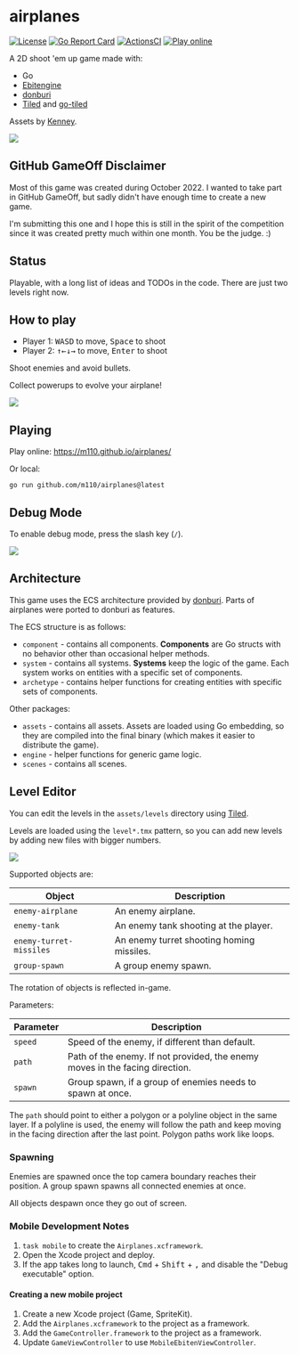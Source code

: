 # airplanes

[![License](https://img.shields.io/badge/license-MIT-blue.svg)](https://github.com/m110/airplanes/blob/master/LICENSE)
[![Go Report Card](https://goreportcard.com/badge/github.com/m110/airplanes)](https://goreportcard.com/report/github.com/m110/airplanes)
[![ActionsCI](https://github.com/m110/airplanes/actions/workflows/deploy-web.yml/badge.svg)](https://github.com/m110/airplanes/actions/workflows/deploy-web.yml)
[![Play online](https://img.shields.io/static/v1?label=play&message=online&color=brightgreen&logo=github)](https://m110.github.io/airplanes/)

A 2D shoot 'em up game made with:

* Go
* [Ebitengine](https://github.com/hajimehoshi/ebiten)
* [donburi](https://github.com/yohamta/donburi)
* [Tiled](https://www.mapeditor.org/) and [go-tiled](https://github.com/lafriks/go-tiled)

Assets by [Kenney](https://kenney.nl).

![](docs/screenshot.png)

## GitHub GameOff Disclaimer

Most of this game was created during October 2022. I wanted to take part in GitHub GameOff,
but sadly didn't have enough time to create a new game.

I'm submitting this one and I hope this is still in the spirit of the competition since it was created pretty much within one month.
You be the judge. :)

## Status

Playable, with a long list of ideas and TODOs in the code. There are just two levels right now.

## How to play

* Player 1: <kbd>W</kbd><kbd>A</kbd><kbd>S</kbd><kbd>D</kbd> to move, <kbd>Space</kbd> to shoot
* Player 2: <kbd>↑</kbd><kbd>←</kbd><kbd>↓</kbd><kbd>→</kbd> to move, <kbd>Enter</kbd> to shoot

Shoot enemies and avoid bullets.

Collect powerups to evolve your airplane!

![](docs/evolution.gif)

## Playing

Play online: https://m110.github.io/airplanes/

Or local:

```
go run github.com/m110/airplanes@latest
```

## Debug Mode

To enable debug mode, press the slash key (`/`).

![](docs/debug.png)

## Architecture

This game uses the ECS architecture provided by [donburi](https://github.com/yohamta/donburi).
Parts of airplanes were ported to donburi as features.

The ECS structure is as follows:

* `component` - contains all components. **Components** are Go structs with no behavior other than occasional helper methods.
* `system` - contains all systems. **Systems** keep the logic of the game. Each system works on entities with a specific set of components.
* `archetype` - contains helper functions for creating entities with specific sets of components.

Other packages:

* `assets` - contains all assets. Assets are loaded using Go embedding, so they are compiled into the final binary (which makes it easier to distribute the game).
* `engine` - helper functions for generic game logic.
* `scenes` - contains all scenes.

## Level Editor

You can edit the levels in the `assets/levels` directory using [Tiled](https://www.mapeditor.org/).

Levels are loaded using the `level*.tmx` pattern, so you can add new levels by adding new files with bigger numbers.

![](docs/editor.png)

Supported objects are:

| Object                  | Description                               |
|-------------------------|-------------------------------------------|
| `enemy-airplane`        | An enemy airplane.                        |
| `enemy-tank`            | An enemy tank shooting at the player.     |
| `enemy-turret-missiles` | An enemy turret shooting homing missiles. |
| `group-spawn`           | A group enemy spawn.                      |

The rotation of objects is reflected in-game.

Parameters:

| Parameter | Description                                                                  |
|-----------|------------------------------------------------------------------------------|
| `speed`   | Speed of the enemy, if different than default.                               |
| `path`    | Path of the enemy. If not provided, the enemy moves in the facing direction. |
| `spawn`   | Group spawn, if a group of enemies needs to spawn at once.                   |   

The `path` should point to either a polygon or a polyline object in the same layer.
If a polyline is used, the enemy will follow the path and keep moving in the facing direction after the last point.
Polygon paths work like loops.

### Spawning

Enemies are spawned once the top camera boundary reaches their position.
A group spawn spawns all connected enemies at once.

All objects despawn once they go out of screen.

### Mobile Development Notes

1. `task mobile` to create the `Airplanes.xcframework`.
2. Open the Xcode project and deploy.
3. If the app takes long to launch, <kbd>Cmd</kbd> + <kbd>Shift</kbd> + <kbd>,</kbd> and disable the "Debug executable" option.

#### Creating a new mobile project

1. Create a new Xcode project (Game, SpriteKit).
2. Add the `Airplanes.xcframework` to the project as a framework.
3. Add the `GameController.framework` to the project as a framework.
4. Update `GameViewController` to use `MobileEbitenViewController`.
